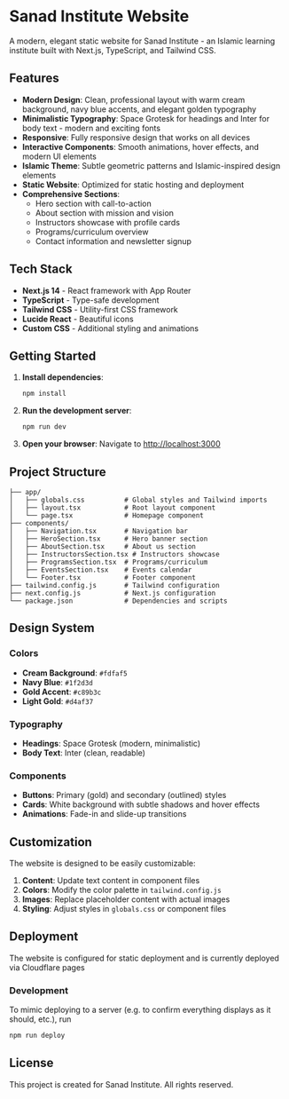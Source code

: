 # Sanad Institute Website

A modern, elegant static website for Sanad Institute - an Islamic learning institute built with Next.js, TypeScript, and Tailwind CSS.

## Features

- **Modern Design**: Clean, professional layout with warm cream background, navy blue accents, and elegant golden typography
- **Minimalistic Typography**: Space Grotesk for headings and Inter for body text - modern and exciting fonts
- **Responsive**: Fully responsive design that works on all devices
- **Interactive Components**: Smooth animations, hover effects, and modern UI elements
- **Islamic Theme**: Subtle geometric patterns and Islamic-inspired design elements
- **Static Website**: Optimized for static hosting and deployment
- **Comprehensive Sections**:
  - Hero section with call-to-action
  - About section with mission and vision
  - Instructors showcase with profile cards
  - Programs/curriculum overview
  - Contact information and newsletter signup

## Tech Stack

- **Next.js 14** - React framework with App Router
- **TypeScript** - Type-safe development
- **Tailwind CSS** - Utility-first CSS framework
- **Lucide React** - Beautiful icons
- **Custom CSS** - Additional styling and animations

## Getting Started

1. **Install dependencies**:
   ```bash
   npm install
   ```

2. **Run the development server**:
   ```bash
   npm run dev
   ```

3. **Open your browser**:
   Navigate to [http://localhost:3000](http://localhost:3000)

## Project Structure

```
├── app/
│   ├── globals.css          # Global styles and Tailwind imports
│   ├── layout.tsx           # Root layout component
│   └── page.tsx             # Homepage component
├── components/
│   ├── Navigation.tsx       # Navigation bar
│   ├── HeroSection.tsx      # Hero banner section
│   ├── AboutSection.tsx     # About us section
│   ├── InstructorsSection.tsx # Instructors showcase
│   ├── ProgramsSection.tsx  # Programs/curriculum
│   ├── EventsSection.tsx    # Events calendar
│   └── Footer.tsx           # Footer component
├── tailwind.config.js       # Tailwind configuration
├── next.config.js           # Next.js configuration
└── package.json             # Dependencies and scripts
```

## Design System

### Colors
- **Cream Background**: `#fdfaf5`
- **Navy Blue**: `#1f2d3d`
- **Gold Accent**: `#c89b3c`
- **Light Gold**: `#d4af37`

### Typography
- **Headings**: Space Grotesk (modern, minimalistic)
- **Body Text**: Inter (clean, readable)

### Components
- **Buttons**: Primary (gold) and secondary (outlined) styles
- **Cards**: White background with subtle shadows and hover effects
- **Animations**: Fade-in and slide-up transitions

## Customization

The website is designed to be easily customizable:

1. **Content**: Update text content in component files
2. **Colors**: Modify the color palette in `tailwind.config.js`
3. **Images**: Replace placeholder content with actual images
4. **Styling**: Adjust styles in `globals.css` or component files

## Deployment

The website is configured for static deployment and is currently deployed via Cloudflare pages

### Development

To mimic deploying to a server (e.g. to confirm everything displays as it should, etc.), run

```bash
npm run deploy
```

## License

This project is created for Sanad Institute. All rights reserved.
